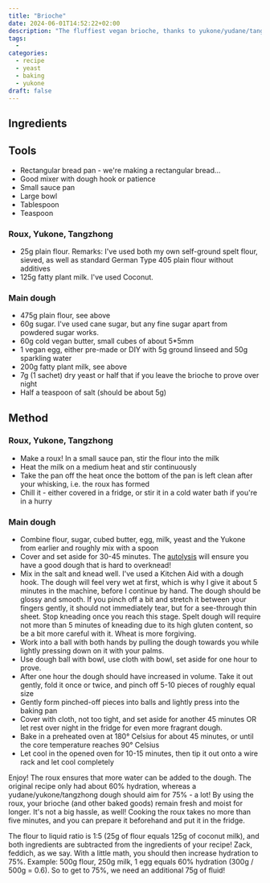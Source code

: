 ```yaml
---
title: "Brioche"
date: 2024-06-01T14:52:22+02:00
description: "The fluffiest vegan brioche, thanks to yukone/yudane/tangzhong dough!"
tags:
  - 
categories:
  - recipe
  - yeast
  - baking
  - yukone
draft: false
---
```


## Ingredients

## Tools

- Rectangular bread pan - we're making a rectangular bread... 
- Good mixer with dough hook or patience
- Small sauce pan
- Large bowl
- Tablespoon
- Teaspoon

### Roux, Yukone, Tangzhong

- 25g plain flour. Remarks: I've used both my own self-ground spelt flour, sieved, as well as standard German Type 405 plain flour without additives
- 125g fatty plant milk. I've used Coconut.

### Main dough

- 475g plain flour, see above
- 60g sugar. I've used cane sugar, but any fine sugar apart from powdered sugar works.
- 60g cold vegan butter, small cubes of about 5*5mm
- 1 vegan egg, either pre-made or DIY with 5g ground linseed and 50g sparkling water
- 200g fatty plant milk, see above
- 7g (1 sachet) dry yeast or half that if you leave the brioche to prove over night
- Half a teaspoon of salt (should be about 5g)

## Method

### Roux, Yukone, Tangzhong

- Make a roux! In a small sauce pan, stir the flour into the milk
- Heat the milk on a medium heat and stir continuously
- Take the pan off the heat once the bottom of the pan is left clean after your whisking, i.e. the roux has formed
- Chill it - either covered in a fridge, or stir it in a cold water bath if you're in a hurry

### Main dough

- Combine flour, sugar, cubed butter, egg, milk, yeast and the Yukone from earlier and roughly mix with a spoon
- Cover and set aside for 30-45 minutes. The [autolysis](https://en.wikipedia.org/wiki/Autolysis_(biology)) will ensure you have a good dough that is hard to overknead!
- Mix in the salt and knead well. I've used a Kitchen Aid with a dough hook. The dough will feel very wet at first, which is why I give it about 5 minutes in the machine, before I continue by hand. The dough should be glossy and smooth. If you pinch off a bit and stretch it between your fingers gently, it should not immediately tear, but for a see-through thin sheet. Stop kneading once you reach this stage. Spelt dough will require not more than 5 minutes of kneading due to its high gluten content, so be a bit more careful with it. Wheat is more forgiving.
- Work into a ball with both hands by pulling the dough towards you while lightly pressing down on it with your palms.
- Use dough ball with bowl, use cloth with bowl, set aside for one hour to prove.
- After one hour the dough should have increased in volume. Take it out gently, fold it once or twice, and pinch off 5-10 pieces of roughly equal size
- Gently form pinched-off pieces into balls and lightly press into the baking pan
- Cover with cloth, not too tight, and set aside for another 45 minutes OR let rest over night in the fridge for even more fragrant dough.
- Bake in a preheated oven at 180° Celsius for about 45 minutes, or until the core temperature reaches 90° Celsius
- Let cool in the opened oven for 10-15 minutes, then tip it out onto a wire rack and let cool completely

Enjoy! The roux ensures that more water can be added to the dough. The original recipe only had about 60% hydration, whereas a yudane/yukone/tangzhong dough
should aim for 75% - a lot! By using the roux, your brioche (and other baked goods) remain fresh and moist for longer. It's not a big hassle, as well! Cooking the roux takes no more than five minutes, and you can prepare it beforehand and put it in the fridge.

The flour to liquid ratio is 1:5 (25g of flour equals 125g of coconut milk), and both ingredients are subtracted from the ingredients of your recipe! Zack, feddich, as we say.
With a little math, you should then increase hydration to 75%. Example: 500g flour, 250g milk, 1 egg equals 60% hydration (300g / 500g = 0.6). So to get to 75%, we need an additional 75g of fluid!